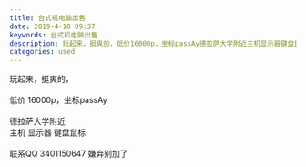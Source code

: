 ```yaml
---
title: 台式机电脑出售
date: 2019-4-18 09:37
keywords: 台式机电脑出售
description: 玩起来，挺爽的，低价16000p，坐标passAy德拉萨大学附近主机显示器键盘鼠标联系QQ3401150647嫌弃别加了
categories: used
---
```

<td class="t_f" id="postmessage_3535831">

玩起来，挺爽的，<br/>
<br/>
低价 16000p，坐标passAy<br/>
<br/>
德拉萨大学附近<br/>
主机 显示器 键盘鼠标<br/>
<br/>
联系QQ 3401150647 嫌弃别加了<br/>
<img alt="" border="0" class="zoom" data-cf-modified-cffdb1fab25e19b76046c062-="" file="http://www.flw.ph/data/appbyme/upload/image/201904/18/xRNx2MnHeDsz.jpg" id="aimg_wr2s8" lazyloadthumb="1" onclick="" onmouseover="" src="http://www.flw.ph/data/appbyme/upload/image/201904/18/xRNx2MnHeDsz.jpg"/><br/>
<br/>
<img alt="" border="0" class="zoom" data-cf-modified-cffdb1fab25e19b76046c062-="" file="http://www.flw.ph/data/appbyme/upload/image/201904/18/HBOW3ADwTV9Y.jpg" id="aimg_pVHZ6" lazyloadthumb="1" onclick="" onmouseover="" src="http://www.flw.ph/data/appbyme/upload/image/201904/18/HBOW3ADwTV9Y.jpg"/><br/>
<br/>
</td>
